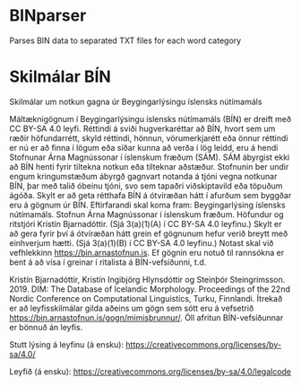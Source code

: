 # BINparser
Parses BIN data to separated TXT files for each word category

# Skilmálar BÍN

Skilmálar um notkun gagna úr Beygingarlýsingu íslensks nútímamáls

Máltæknigögnum í Beygingarlýsingu íslensks nútímamáls (BÍN) er dreift með CC BY-SA 4.0 leyfi.
Réttindi á sviði hugverkaréttar að BÍN, hvort sem um ræðir höfundarrétt, skyld réttindi, hönnun, vörumerkjarétt eða önnur réttindi er nú er að finna í lögum eða síðar kunna að verða í lög leidd, eru á hendi Stofnunar Árna Magnússonar í íslenskum fræðum (SÁM).
SÁM ábyrgist ekki að BÍN henti fyrir tiltekna notkun eða tilteknar aðstæður. Stofnunin ber undir engum kringumstæðum ábyrgð gagnvart notanda á tjóni vegna notkunar BÍN, þar með talið óbeinu tjóni, svo sem tapaðri viðskiptavild eða töpuðum ágóða.
Skylt er að geta rétthafa BÍN á ótvíræðan hátt í afurðum sem byggðar eru á gögnum úr BÍN. Eftirfarandi skal koma fram: Beygingarlýsing íslensks nútímamáls. Stofnun Árna Magnússonar í íslenskum fræðum. Höfundur og ritstjóri Kristín Bjarnadóttir. (Sjá 3(a)(1)(A) í CC BY-SA 4.0 leyfinu.)
Skylt er að gera fyrir því á ótvíræðan hátt grein ef gögnunum hefur verið breytt með einhverjum hætti. (Sjá 3(a)(1)(B) í CC BY-SA 4.0 leyfinu.)
Notast skal við vefhlekkinn https://bin.arnastofnun.is.
Ef gögnin eru notuð til rannsókna er bent á að vísa í greinar í ritalista á BÍN-vefsíðunni, t.d.

Kristín Bjarnadóttir, Kristín Ingibjörg Hlynsdóttir og Steinþór Steingrímsson. 2019. DIM: The Database of Icelandic Morphology. Proceedings of the 22nd Nordic Conference on Computational Linguistics, Turku, Finnlandi.
Ítrekað er að leyfisskilmálar gilda aðeins um gögn sem sótt eru á vefsetrið https://bin.arnastofnun.is/gogn/mimisbrunnur/. Öll afritun BÍN-vefsíðunnar er bönnuð án leyfis.

Stutt lýsing á leyfinu (á ensku): https://creativecommons.org/licenses/by-sa/4.0/

Leyfið (á ensku): https://creativecommons.org/licenses/by-sa/4.0/legalcode
